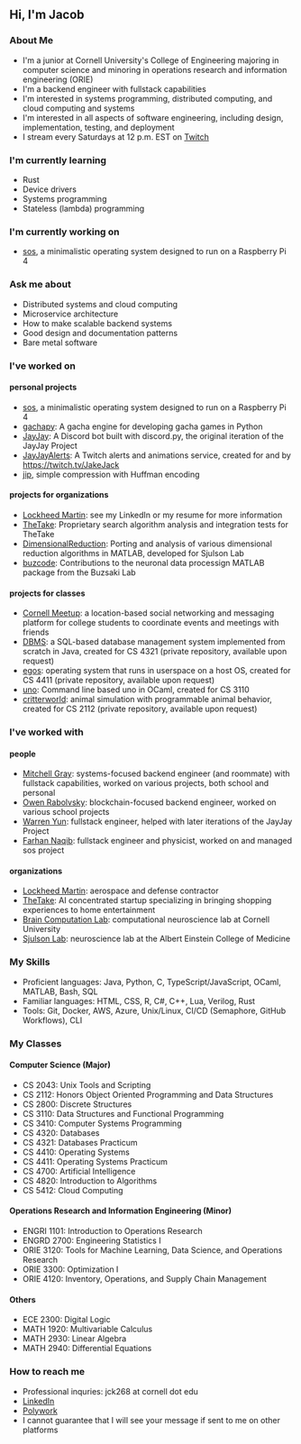 ## Hi, I'm Jacob

### About Me
- I'm a junior at Cornell University's College of Engineering majoring in computer science and minoring in operations research and information engineering (ORIE)
- I'm a backend engineer with fullstack capabilities
- I'm interested in systems programming, distributed computing, and cloud computing and systems
- I'm interested in all aspects of software engineering, including design, implementation, testing, and deployment
- I stream every Saturdays at 12 p.m. EST on [Twitch](https://twitch.tv/JakeJack)

### I'm currently learning
- Rust
- Device drivers
- Systems programming
- Stateless (lambda) programming

### I'm currently working on
- [sos](https://github.com/jakejack13/sos), a minimalistic operating system designed to run on a Raspberry Pi 4

### Ask me about
- Distributed systems and cloud computing
- Microservice architecture
- How to make scalable backend systems
- Good design and documentation patterns
- Bare metal software

### I've worked on
#### personal projects
- [sos](https://github.com/jakejack13/sos), a minimalistic operating system designed to run on a Raspberry Pi 4
- [gachapy](https://github.com/jakejack13/gachapy): A gacha engine for developing gacha games in Python
- [JayJay](https://github.com/jakejack13/JayJay-Bot): A Discord bot built with discord<span>.<span>py, the original iteration of the JayJay Project
- [JayJayAlerts](https://github.com/jakejack13/JayJayAlerts): A Twitch alerts and animations service, created for and by https://twitch.tv/JakeJack
- [jip](https://github.com/jakejack13/jip), simple compression with Huffman encoding
#### projects for organizations
- [Lockheed Martin](https://www.lockheedmartin.com/): see my LinkedIn or my resume for more information
- [TheTake](https://thetake.ai/): Proprietary search algorithm analysis and integration tests for TheTake
- [DimensionalReduction](https://github.com/jakejack13/DimensionalReduction): Porting and analysis of various dimensional reduction algorithms in MATLAB, developed for Sjulson Lab
- [buzcode](https://github.com/buzsakilab/buzcode): Contributions to the neuronal data processign MATLAB package from the Buzsaki Lab
#### projects for classes
- [Cornell Meetup](https://github.com/MitchellGray100/CornellMeetUp): a location-based social networking and messaging platform for college students to coordinate events and meetings with friends
- [DBMS](https://github.com/MitchellGray100/DBMS): a SQL-based database management system implemented from scratch in Java, created for CS 4321 (private repository, available upon request)
- [egos](https://github.com/MitchellGray100/egos): operating system that runs in userspace on a host OS, created for CS 4411 (private repository, available upon request)
- [uno](https://github.com/jakejack13/uno): Command line based uno in OCaml, created for CS 3110
- [critterworld](https://github.com/MitchellGray100/Critter-World-README): animal simulation with programmable animal behavior, created for CS 2112 (private repository, available upon request)
### I've worked with
#### people
- [Mitchell Gray](https://github.com/MitchellGray100): systems-focused backend engineer (and roommate) with fullstack capabilities, worked on various projects, both school and personal
- [Owen Rabolvsky](https://github.com/owenxr): blockchain-focused backend engineer, worked on various school projects
- [Warren Yun](https://github.com/NebuDev14): fullstack engineer, helped with later iterations of the JayJay Project
- [Farhan Naqib](https://github.com/farhannaqib): fullstack engineer and physicist, worked on and managed sos project
#### organizations
- [Lockheed Martin](https://www.lockheedmartin.com/): aerospace and defense contractor
- [TheTake](https://thetake.ai/): AI concentrated startup specializing in bringing shopping experiences to home entertainment
- [Brain Computation Lab](https://braincomputation.org/): computational neuroscience lab at Cornell University
- [Sjulson Lab](https://sjulsonlab.org/): neuroscience lab at the Albert Einstein College of Medicine

### My Skills
- Proficient languages: Java, Python, C, TypeScript/JavaScript, OCaml, MATLAB, Bash, SQL
- Familiar languages: HTML, CSS, R, C#, C++, Lua, Verilog, Rust
- Tools: Git, Docker, AWS, Azure, Unix/Linux, CI/CD (Semaphore, GitHub Workflows), CLI

### My Classes
#### Computer Science (Major)
- CS 2043: Unix Tools and Scripting
- CS 2112: Honors Object Oriented Programming and Data Structures
- CS 2800: Discrete Structures
- CS 3110: Data Structures and Functional Programming
- CS 3410: Computer Systems Programming
- CS 4320: Databases
- CS 4321: Databases Practicum
- CS 4410: Operating Systems
- CS 4411: Operating Systems Practicum
- CS 4700: Artificial Intelligence
- CS 4820: Introduction to Algorithms
- CS 5412: Cloud Computing
#### Operations Research and Information Engineering (Minor)
- ENGRI 1101: Introduction to Operations Research
- ENGRD 2700: Engineering Statistics I
- ORIE 3120: Tools for Machine Learning, Data Science, and Operations Research
- ORIE 3300: Optimization I
- ORIE 4120: Inventory, Operations, and Supply Chain Management
#### Others
- ECE 2300: Digital Logic
- MATH 1920: Multivariable Calculus
- MATH 2930: Linear Algebra
- MATH 2940: Differential Equations

### How to reach me
- Professional inquries: jck268 at cornell dot edu
- [LinkedIn](https://www.linkedin.com/in/jacob-kerr-4a284215b/)
- [Polywork](https://www.polywork.com/jakejack)
- I cannot guarantee that I will see your message if sent to me on other platforms
